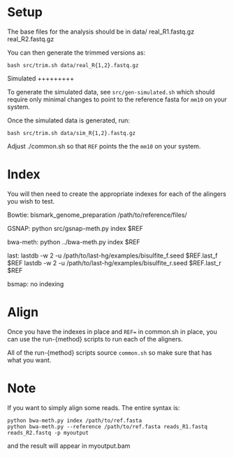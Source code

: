 Setup
=====

The base files for the analysis should be in data/
    real_R1.fastq.gz
    real_R2.fastq.gz

You can then generate the trimmed versions as:

    bash src/trim.sh data/real_R{1,2}.fastq.gz 


Simulated
+++++++++

To generate the simulated data, see `src/gen-simulated.sh`
which should require only minimal changes to point to the
reference fasta for `mm10` on your system.


Once the simulated data is generated, run:

    bash src/trim.sh data/sim_R{1,2}.fastq.gz 


Adjust ./common.sh so that `REF` points the the `mm10` on your system.

Index
=====
You will then need to create the appropriate indexes for each of the
alingers you wish to test.

Bowtie:
    bismark_genome_preparation /path/to/reference/files/

GSNAP:
    python src/gsnap-meth.py index $REF

bwa-meth:
    python ../bwa-meth.py index $REF

last:
    lastdb -w 2 -u /path/to/last-hg/examples/bisulfite_f.seed $REF.last_f $REF 
    lastdb -w 2 -u /path/to/last-hg/examples/bisulfite_r.seed $REF.last_r $REF

bsmap:
    no indexing


Align
=====

Once you have the indexes in place and `REF=` in common.sh in place, you can
use the run-{method} scripts to run each of the aligners.

All of the run-{method} scripts source `common.sh` so make sure that has
what you want.


Note
====

If you want to simply align some reads. The entire syntax is:

    python bwa-meth.py index /path/to/ref.fasta
    python bwa-meth.py --reference /path/to/ref.fasta reads_R1.fastq reads_R2.fastq -p myoutput

and the result will appear in myoutput.bam

